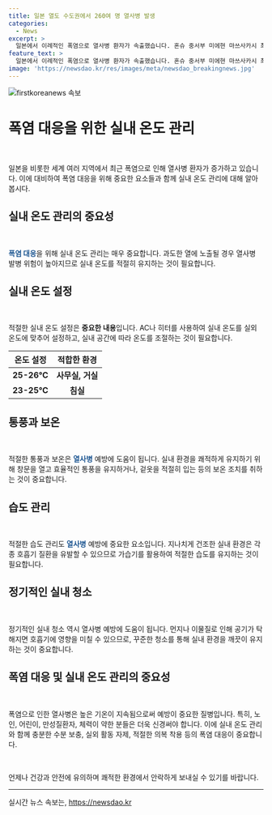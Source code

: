 ```yaml
---
title: 일본 열도 수도권에서 260여 명 열사병 발생
categories:
  - News
excerpt: >
  일본에서 이례적인 폭염으로 열사병 환자가 속출했습니다. 혼슈 중서부 미에현 마쓰사카시 최고기온은 섭씨 39.7도로, 후쿠이현 오바마(小浜)시 38.9도, 고치현 구로시오초(黑潮町) 38.0도, 야마나시현 고슈(甲州)시 37.9도 등의 높은 온도를 기록했습니다. 도쿄에서도 35.5도로 열사병 의심자가 증가하며, 전국에서 35도 이상인 곳이 162곳에 달했습니다.
feature_text: >
  일본에서 이례적인 폭염으로 열사병 환자가 속출했습니다. 혼슈 중서부 미에현 마쓰사카시 최고기온은 섭씨 39.7도로, 후쿠이현 오바마(小浜)시 38.9도, 고치현 구로시오초(黑潮町) 38.0도, 야마나시현 고슈(甲州)시 37.9도 등의 높은 온도를 기록했습니다. 도쿄에서도 35.5도로 열사병 의심자가 증가하며, 전국에서 35도 이상인 곳이 162곳에 달했습니다.
image: 'https://newsdao.kr/res/images/meta/newsdao_breakingnews.jpg'
---
```


<p><img src="https://newsdao.kr/res/images/meta/newsdao_breakingnews.jpg" alt="firstkoreanews 속보" /></p>

<h1 data-ke-size="size26">폭염 대응을 위한 실내 온도 관리</h1>

<p data-ke-size="size16">&nbsp;</p>

<p>일본을 비롯한 세계 여러 지역에서 최근 폭염으로 인해 열사병 환자가 증가하고 있습니다. 이에 대비하여 폭염 대응을 위해 중요한 요소들과 함께 실내 온도 관리에 대해 알아봅시다.</p>

<h2 data-ke-size="size26">실내 온도 관리의 중요성</h2>

<p data-ke-size="size16">&nbsp;</p>

<p><b><span style="color: #1a5490;">폭염 대응</span></b>을 위해 실내 온도 관리는 매우 중요합니다. 과도한 열에 노출될 경우 열사병 발병 위험이 높아지므로 실내 온도를 적절히 유지하는 것이 필요합니다.</p>

<h2 data-ke-size="size26">실내 온도 설정</h2>

<p data-ke-size="size16">&nbsp;</p>

<p>적절한 실내 온도 설정은 <b>중요한 내용</b>입니다. AC나 히터를 사용하여 실내 온도를 실외 온도에 맞추어 설정하고, 실내 공간에 따라 온도를 조절하는 것이 필요합니다.</p>

<table>
    <thead>
        <tr>
            <th>온도 설정</th>
            <th>적합한 환경</th>
        </tr>
    </thead>
    <tbody>
        <tr>
            <td style="text-align: center; height: 17px;"><b>25-26°C</b></td>
            <td style="text-align: center; height: 17px;"><b>사무실, 거실</b></td>
        </tr>
        <tr>
            <td style="text-align: center; height: 17px;"><b>23-25°C</b></td>
            <td style="text-align: center; height: 17px;"><b>침실</b></td>
        </tr>
    </tbody>
</table>

<h2 data-ke-size="size26">통풍과 보온</h2>

<p data-ke-size="size16">&nbsp;</p>

<p>적절한 통풍과 보온은 <b><span style="color: #1a5490;">열사병</span></b> 예방에 도움이 됩니다. 실내 환경을 쾌적하게 유지하기 위해 창문을 열고 효율적인 통풍을 유지하거나, 겉옷을 적절히 입는 등의 보온 조치를 취하는 것이 중요합니다.</p>

<h2 data-ke-size="size26">습도 관리</h2>

<p data-ke-size="size16">&nbsp;</p>

<p>적절한 습도 관리도 <b><span style="color: #1a5490;">열사병</span></b> 예방에 중요한 요소입니다. 지나치게 건조한 실내 환경은 각종 호흡기 질환을 유발할 수 있으므로 가습기를 활용하여 적절한 습도를 유지하는 것이 필요합니다.</p>

<h2 data-ke-size="size26">정기적인 실내 청소</h2>

<p data-ke-size="size16">&nbsp;</p>

<p>정기적인 실내 청소 역시 열사병 예방에 도움이 됩니다. 먼지나 이물질로 인해 공기가 탁해지면 호흡기에 영향을 미칠 수 있으므로, 꾸준한 청소를 통해 실내 환경을 깨끗이 유지하는 것이 중요합니다.</p>

<h2 data-ke-size="size26">폭염 대응 및 실내 온도 관리의 중요성</h2>

<p data-ke-size="size16">&nbsp;</p>

<p>폭염으로 인한 열사병은 높은 기온이 지속됨으로써 예방이 중요한 질병입니다. 특히, 노인, 어린이, 만성질환자, 체력이 약한 분들은 더욱 신경써야 합니다. 이에 실내 온도 관리와 함께 충분한 수분 보충, 실외 활동 자제, 적절한 의복 착용 등의 폭염 대응이 중요합니다.</p>

<p data-ke-size="size16">&nbsp;</p>

<p>언제나 건강과 안전에 유의하며 쾌적한 환경에서 안락하게 보내실 수 있기를 바랍니다.</p>

<p><hr></p>
실시간 뉴스 속보는, <a href="https://newsdao.kr" rel="dofollow">https://newsdao.kr</a>


